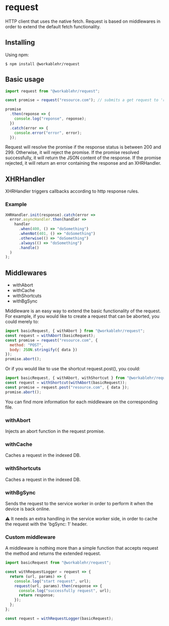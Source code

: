 # request

HTTP client that uses the native fetch.
Request is based on middlewares in order to extend the default fetch functionality.

## Installing

Using npm:

```
$ npm install @workablehr/request
```

## Basic usage

```javascript
import request from "@workablehr/request";

const promise = request("resource.com"); // submits a get request to 'resource.com'

promise
  .then(reponse => {
    console.log("reponse", reponse);
  })
  .catch(error => {
    console.error("error", error);
  });
```

Request will resolve the promise if the response status is between 200 and 299. Otherwise, it will reject the promise.
If the promise resolved successfully, it will return the JSON content of the response.
If the promise rejected, it will return an error containing the response and an XHRHandler.

## XHRHandler

XHRHandler triggers callbacks according to http response rules.

### Example

```javascript
XHRHandler.init(response).catch(error =>
  error.asyncHandler.then(handler =>
    handler
      .when(400, () => "doSomething")
      .whenNot(401, () => "doSomething")
      .otherwise(() => "doSomething")
      .always(() => "doSomething")
      .handle()
  )
);
```

## Middlewares

- withAbort
- withCache
- withShortcuts
- withBgSync

Middleware is an easy way to extend the basic functionality of the request.
For example, if you would like to create a request that can be aborted, you could merely to:

```javascript
import basicRequest, { withAbort } from "@workablehr/request";
const request = withAbort(basicRequest);
const promise = request("resource.com", {
  method: "POST",
  body: JSON.stringify({ data })
});
promise.abort();
```

Or if you would like to use the shortcut request.post(), you could:

```javascript
import basicRequest, { withAbort, withShortcut } from "@workablehr/request";
const request = withShortcut(withAbort(basicRequest));
const promise = request.post("resource.com", { data });
promise.abort();
```

You can find more information for each middleware on the corresponding file.

### withAbort

Injects an abort function in the request promise.

### withCache

Caches a request in the indexed DB.

### withShortcuts

Caches a request in the indexed DB.

### withBgSync

Sends the request to the service worker in order to perform it when the device is back online.

⚠️ It needs an extra handling in the service worker side, in order to cache the request with the 'bgSync: 1' header.

### Custom middleware

A middleware is nothing more than a simple function that accepts request the method and returns the extended request.

```javascript
import basicRequest from "@workablehr/request";

const withRequestLogger = request => {
  return (url, params) => {
    console.log("start request", url);
    request(url, params).then(response => {
      console.log("successfully request", url);
      return response;
    });
  };
};

const request = withRequestLogger(basicRequest);
```
